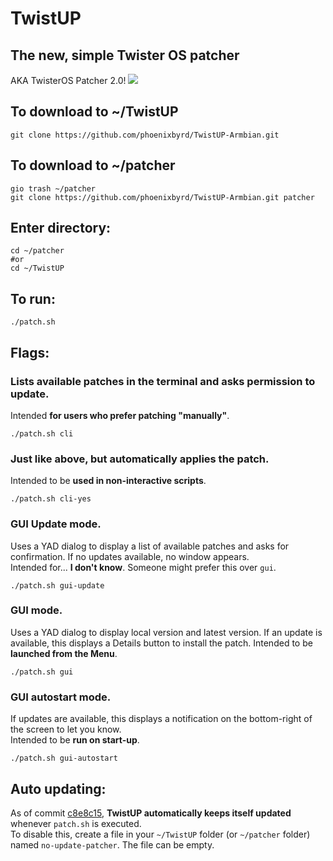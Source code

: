 # TwistUP
## The new, simple Twister OS patcher
AKA TwisterOS Patcher 2.0!
![](https://media.discordapp.net/attachments/738534235194916884/759921733825462322/TwisterOSPatcherLogo.png?width=960&height=186)  

## To download to ~/TwistUP 
```
git clone https://github.com/phoenixbyrd/TwistUP-Armbian.git
```
## To download to ~/patcher
```
gio trash ~/patcher
git clone https://github.com/phoenixbyrd/TwistUP-Armbian.git patcher
```
## Enter directory:
```
cd ~/patcher
#or
cd ~/TwistUP
```
## To run:
```
./patch.sh
```
## Flags:
### Lists available patches in the terminal and asks permission to update.
Intended **for users who prefer patching "manually"**.
```
./patch.sh cli
```
### Just like above, but automatically applies the patch.
Intended to be **used in non-interactive scripts**.
```
./patch.sh cli-yes
```
### GUI Update mode.
Uses a YAD dialog to display a list of available patches and asks for confirmation. If no updates available, no window appears.  
Intended for... **I don't know**. Someone might prefer this over `gui`.
```
./patch.sh gui-update
```
### GUI mode.
Uses a YAD dialog to display local version and latest version. If an update is available, this displays a Details button to install the patch.
Intended to be **launched from the Menu**.
```
./patch.sh gui
```
### GUI autostart mode.
If updates are available, this displays a notification on the bottom-right of the screen to let you know.  
Intended to be **run on start-up**.
```
./patch.sh gui-autostart
```

## Auto updating:
As of commit [c8e8c15](https://github.com/Botspot/TwistUP/commit/ab4a41750c26918f5753946e89d3d9b9d701d430), **TwistUP automatically keeps itself updated** whenever `patch.sh` is executed.  
To disable this, create a file in your `~/TwistUP` folder (or `~/patcher` folder) named `no-update-patcher`. The file can be empty.

